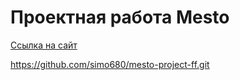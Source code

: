 # Проектная работа Mesto

[Ссылка на сайт](https://simo680.github.io/mesto-project-ff/)

https://github.com/simo680/mesto-project-ff.git